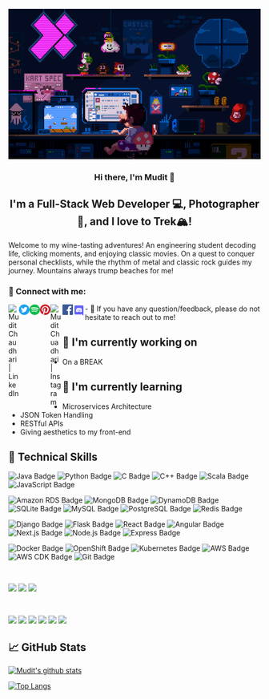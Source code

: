 <p align="center">
  <a href="https://www.fallingfalling.com/" target="_blank" rel="noreferrer">
    <img src="Images/Pixel Jeff_ Photo.gif" alt="my banner" height="300">
  </a>
</p>

<h3 align="center">
Hi there, I'm Mudit</a> 👋
</h3>

<h2 align="center">
I'm a Full-Stack Web Developer 💻, Photographer 📸, and I love to Trek🏔️!
</h2> 

Welcome to my wine-tasting adventures! An engineering student decoding life, clicking moments, and enjoying classic movies. On a quest to conquer personal checklists, while the rhythm of metal and classic rock guides my journey. Mountains always trump beaches for me!

### 🤝 Connect with me:
<div class="social-icons">
    <a href="https://www.linkedin.com/in/mudit-chaudhari-ba2a63169/"><img align="left" src="https://raw.githubusercontent.com/yushi1007/yushi1007/main/images/linkedin.svg" alt="Mudit Chaudhari | LinkedIn" width="21px"/></a>
    <a href="https://twitter.com/MuditChaudhari"><img align="left" src="Images/3225183_app_logo_media_popular_social_icon.svg" alt="Mudit Chuadhari | Twitter" width="21px"/></a>
    <a href="https://open.spotify.com/user/gykvfu66ttvv0tu2k5jcadcgf?si=0b4c2a102a114696"><img align="left" src="https://github.com/muditchaudhari/muditchaudhari/blob/b4289f3284d78bc4f4eccf724e1367b496126294/Images/1298766_spotify_music_sound_icon.svg" alt="Mudit Chuadhari | Spotify" width="21px"/></a>
    <a href="https://in.pinterest.com/muditchaudhari/"><img align="left" src="Images/317731_pinterest_social_social media_icon.svg" alt="Mudit Chuadhari | Pinterest" width="21px"/></a>
    <a href="https://www.instagram.com/muditchaudhari/"><img align="left" src="https://raw.githubusercontent.com/yushi1007/yushi1007/main/images/instagram.svg" alt="Mudit Chuadhari | Instagram" width="24px"/></a>
    <a href="https://www.facebook.com/muditchaudhari/"><img align="left" src="Images/317727_facebook_social media_social_icon.svg" alt="Mudit Chaudhari | Facebook" width="21px"/></a>
    <a href="https://discordapp.com/users/426413605773246479"><img align="left" src="Images/8725815_discord_icon.svg" alt="Mudit Chaudhari | Discord" width="24px"/></a>
</div>
<div>
- 💬 If you have any question/feedback, please do not hesitate to reach out to me!
</div>

## 🔭 I'm currently working on

- On a BREAK

## 🌱 I'm currently learning

- Microservices Architecture
- JSON Token Handling
- RESTful APIs
- Giving aesthetics to my front-end  

## 💼 Technical Skills

![Java Badge](https://img.shields.io/badge/Code-Java-informational?style=flat&logo=java&color=007396)
![Python Badge](https://img.shields.io/badge/Code-Python-informational?style=flat&logo=python&color=3776AB)
![C Badge](https://img.shields.io/badge/Code-C-informational?style=flat&logo=c&color=A8B9CC)
![C++ Badge](https://img.shields.io/badge/Code-C++-informational?style=flat&logo=c%2B%2B&color=00599C)
![Scala Badge](https://img.shields.io/badge/Code-Scala-informational?style=flat&logo=scala&color=DC322F)
![JavaScript Badge](https://img.shields.io/badge/Code-JavaScript-informational?style=flat&logo=javascript&color=F7DF1E)

![Amazon RDS Badge](https://img.shields.io/badge/DBMS-Amazon_RDS-informational?style=flat&logo=amazon-aws&color=FF9900)
![MongoDB Badge](https://img.shields.io/badge/DBMS-MongoDB-informational?style=flat&logo=mongodb&color=47A248)
![DynamoDB Badge](https://img.shields.io/badge/DBMS-DynamoDB-informational?style=flat&logo=amazon-dynamodb&color=4053D6)
![SQLite Badge](https://img.shields.io/badge/DBMS-SQLite-informational?style=flat&logo=sqlite&color=003B57)
![MySQL Badge](https://img.shields.io/badge/DBMS-MySQL-informational?style=flat&logo=mysql&color=4479A1)
![PostgreSQL Badge](https://img.shields.io/badge/DBMS-PostgreSQL-informational?style=flat&logo=postgresql&color=336791)
![Redis Badge](https://img.shields.io/badge/DBMS-Redis-informational?style=flat&logo=redis&color=DC382D)

![Django Badge](https://img.shields.io/badge/Backend-Django-informational?style=flat&logo=django&color=092E20)
![Flask Badge](https://img.shields.io/badge/Backend-Flask-informational?style=flat&logo=flask&color=000000)
![React Badge](https://img.shields.io/badge/Frontend-React-informational?style=flat&logo=react&color=61DAFB)
![Angular Badge](https://img.shields.io/badge/Frontend-Angular-informational?style=flat&logo=angular&color=DD0031)
![Next.js Badge](https://img.shields.io/badge/Frontend-Next.js-informational?style=flat&logo=next.js&color=000000)
![Node.js Badge](https://img.shields.io/badge/Backend-Node.js-informational?style=flat&logo=node.js&color=339933)
![Express Badge](https://img.shields.io/badge/Backend-Express.js-informational?style=flat&logo=express&color=000000)

![Docker Badge](https://img.shields.io/badge/Deployment-Docker-informational?style=flat&logo=docker&color=2496ED)
![OpenShift Badge](https://img.shields.io/badge/Deployment-OpenShift-informational?style=flat&logo=openshift&color=EE0000)
![Kubernetes Badge](https://img.shields.io/badge/Deployment-Kubernetes-informational?style=flat&logo=kubernetes&color=326CE5)
![AWS Badge](https://img.shields.io/badge/Deployment-AWS-informational?style=flat&logo=amazon-aws&color=232F3E)
![AWS CDK Badge](https://img.shields.io/badge/Deployment-AWS_CDK-informational?style=flat&logo=amazon-aws&color=232F3E)
![Git Badge](https://img.shields.io/badge/Version_Control-Git-informational?style=flat&logo=git&color=F05032)

</br>

![](https://img.shields.io/badge/Style-Bootstrap-informational?style=flat&logo=Bootstrap&color=7952B3)
![](https://img.shields.io/badge/Style-CSS3-informational?style=flat&logo=CSS3&color=1572B6)
![](https://img.shields.io/badge/Style-styled--components-informational?style=flat&logo=styled-components&color=DB7093)


</br>

![](https://img.shields.io/badge/Tools-Figma-informational?style=flat&logo=Figma&color=F24E1E)
![](https://img.shields.io/badge/Tools-NPM-informational?style=flat&logo=NPM&color=CB3837)
![](https://img.shields.io/badge/Tools-Heroku-informational?style=flat&logo=Heroku&color=430098)
![](https://img.shields.io/badge/Tools-Netlify-informational?style=flat&logo=netlify&color=00C7B7)
![](https://img.shields.io/badge/Tools-Git-informational?style=flat&logo=Git&color=F05032)
![](https://img.shields.io/badge/Tools-GitHub-informational?style=flat&logo=GitHub&color=181717)

## 📈 GitHub Stats 

[![Mudit's github stats](https://github-readme-stats.vercel.app/api?username=muditchaudhari)](https://github.com/muditchaudhari)

[![Top Langs](https://github-readme-stats.vercel.app/api/top-langs/?username=muditchaudhari&layout=compact)](https://github.com/muditchaudhari)